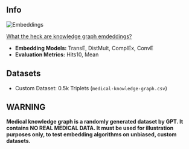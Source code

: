 ## Info

![Embeddings](https://github.com/user-attachments/assets/3104ef78-bc95-4363-b53a-3b0f7a73e0f1)

[What the heck are knowledge graph emdeddings?](https://docs.google.com/presentation/d/1i-wK_lPTBAhnfbyhWYvnXNtsssfuHwVRJy6pNnRSJYo/edit?usp=sharing)

- **Embedding Models:** TransE, DistMult, ComplEx, ConvE
- **Evaluation Metrics:** Hits10, Mean

## Datasets

- Custom Dataset: 0.5k Triplets (`medical-knowledge-graph.csv`)

## WARNING

**Medical knowledge graph is a randomly generated dataset by GPT. It contains NO REAL MEDICAL DATA. It must be used for illustration purposes only, to test embedding algorithms on unbiased, custom datasets.**
